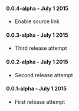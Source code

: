 #### 0.0.4-alpha - July 1 2015 
* Enable source link

#### 0.0.3-alpha - July 1 2015 
* Third release attempt

#### 0.0.2-alpha - July 1 2015 
* Second release attempt

#### 0.0.1-alpha - July 1 2015 
* First release attempt
